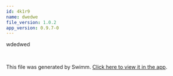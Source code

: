 ```yaml
---
id: 4k1r9
name: dwedwe
file_version: 1.0.2
app_version: 0.9.7-0
---
```


wdedwed

<br/>

This file was generated by Swimm. [Click here to view it in the app](http://localhost:5000/repos/Z2l0aHViJTNBJTNBc3Rva2Utd2VhdGhlciUzQSUzQUFkZGllQ29oZW4=/docs/4k1r9).